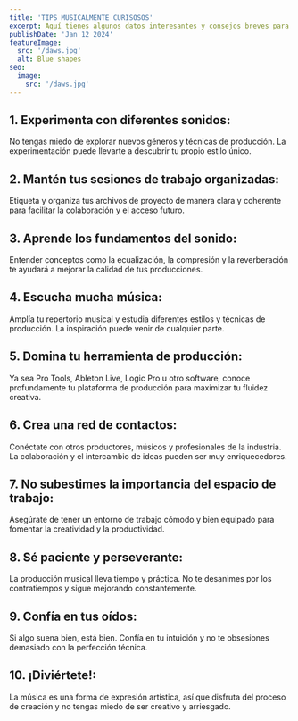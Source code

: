 ```yaml
---
title: 'TIPS MUSICALMENTE CURISOSOS'
excerpt: Aquí tienes algunos datos interesantes y consejos breves para productores musicales.
publishDate: 'Jan 12 2024'
featureImage:
  src: '/daws.jpg'
  alt: Blue shapes
seo:
  image:
    src: '/daws.jpg'
---
```


## 1.  Experimenta con diferentes sonidos:
 No tengas miedo de explorar nuevos géneros y técnicas de producción. La experimentación puede llevarte a descubrir tu propio estilo único.

## 2. Mantén tus sesiones de trabajo organizadas:
 Etiqueta y organiza tus archivos de proyecto de manera clara y coherente para facilitar la colaboración y el acceso futuro.

## 3. Aprende los fundamentos del sonido:
 Entender conceptos como la ecualización, la compresión y la reverberación te ayudará a mejorar la calidad de tus producciones.

## 4. Escucha mucha música: 
Amplía tu repertorio musical y estudia diferentes estilos y técnicas de producción. La inspiración puede venir de cualquier parte.

## 5. Domina tu herramienta de producción: 
Ya sea Pro Tools, Ableton Live, Logic Pro u otro software, conoce profundamente tu plataforma de producción para maximizar tu fluidez creativa.

## 6. Crea una red de contactos: 
Conéctate con otros productores, músicos y profesionales de la industria. La colaboración y el intercambio de ideas pueden ser muy enriquecedores.

## 7. No subestimes la importancia del espacio de trabajo:
 Asegúrate de tener un entorno de trabajo cómodo y bien equipado para fomentar la creatividad y la productividad.

## 8. Sé paciente y perseverante: 
La producción musical lleva tiempo y práctica. No te desanimes por los contratiempos y sigue mejorando constantemente.

## 9. Confía en tus oídos:
 Si algo suena bien, está bien. Confía en tu intuición y no te obsesiones demasiado con la perfección técnica.

## 10. ¡Diviértete!: 
La música es una forma de expresión artística, así que disfruta del proceso de creación y no tengas miedo de ser creativo y arriesgado.